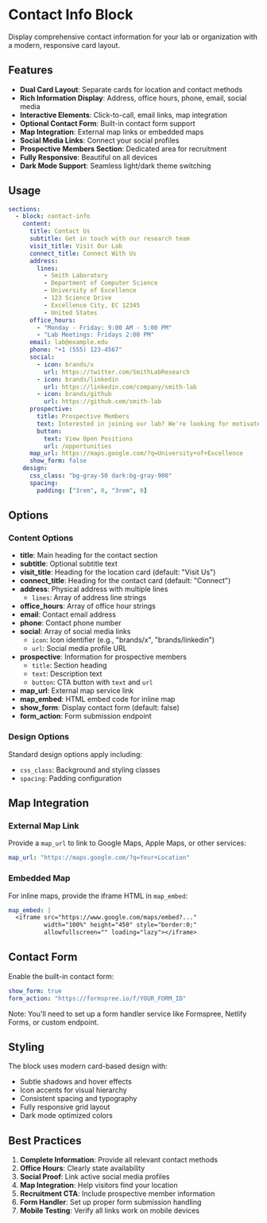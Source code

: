 # Contact Info Block

Display comprehensive contact information for your lab or organization with a modern, responsive card layout.

## Features

- **Dual Card Layout**: Separate cards for location and contact methods
- **Rich Information Display**: Address, office hours, phone, email, social media
- **Interactive Elements**: Click-to-call, email links, map integration
- **Optional Contact Form**: Built-in contact form support
- **Map Integration**: External map links or embedded maps
- **Social Media Links**: Connect your social profiles
- **Prospective Members Section**: Dedicated area for recruitment
- **Fully Responsive**: Beautiful on all devices
- **Dark Mode Support**: Seamless light/dark theme switching

## Usage

```yaml
sections:
  - block: contact-info
    content:
      title: Contact Us
      subtitle: Get in touch with our research team
      visit_title: Visit Our Lab
      connect_title: Connect With Us
      address:
        lines:
          - Smith Laboratory
          - Department of Computer Science
          - University of Excellence
          - 123 Science Drive
          - Excellence City, EC 12345
          - United States
      office_hours:
        - "Monday - Friday: 9:00 AM - 5:00 PM"
        - "Lab Meetings: Fridays 2:00 PM"
      email: lab@example.edu
      phone: "+1 (555) 123-4567"
      social:
        - icon: brands/x
          url: https://twitter.com/SmithLabResearch
        - icon: brands/linkedin
          url: https://linkedin.com/company/smith-lab
        - icon: brands/github
          url: https://github.com/smith-lab
      prospective:
        title: Prospective Members
        text: Interested in joining our lab? We're looking for motivated researchers.
        button:
          text: View Open Positions
          url: /opportunities
      map_url: https://maps.google.com/?q=University+of+Excellence
      show_form: false
    design:
      css_class: "bg-gray-50 dark:bg-gray-900"
      spacing:
        padding: ["3rem", 0, "3rem", 0]
```

## Options

### Content Options

- **title**: Main heading for the contact section
- **subtitle**: Optional subtitle text
- **visit_title**: Heading for the location card (default: "Visit Us")
- **connect_title**: Heading for the contact card (default: "Connect")
- **address**: Physical address with multiple lines
  - `lines`: Array of address line strings
- **office_hours**: Array of office hour strings
- **email**: Contact email address
- **phone**: Contact phone number
- **social**: Array of social media links
  - `icon`: Icon identifier (e.g., "brands/x", "brands/linkedin")
  - `url`: Social media profile URL
- **prospective**: Information for prospective members
  - `title`: Section heading
  - `text`: Description text
  - `button`: CTA button with `text` and `url`
- **map_url**: External map service link
- **map_embed**: HTML embed code for inline map
- **show_form**: Display contact form (default: false)
- **form_action**: Form submission endpoint

### Design Options

Standard design options apply including:
- `css_class`: Background and styling classes
- `spacing`: Padding configuration

## Map Integration

### External Map Link
Provide a `map_url` to link to Google Maps, Apple Maps, or other services:

```yaml
map_url: "https://maps.google.com/?q=Your+Location"
```

### Embedded Map
For inline maps, provide the iframe HTML in `map_embed`:

```yaml
map_embed: |
  <iframe src="https://www.google.com/maps/embed?..." 
          width="100%" height="450" style="border:0;" 
          allowfullscreen="" loading="lazy"></iframe>
```

## Contact Form

Enable the built-in contact form:

```yaml
show_form: true
form_action: "https://formspree.io/f/YOUR_FORM_ID"
```

Note: You'll need to set up a form handler service like Formspree, Netlify Forms, or custom endpoint.

## Styling

The block uses modern card-based design with:
- Subtle shadows and hover effects
- Icon accents for visual hierarchy
- Consistent spacing and typography
- Fully responsive grid layout
- Dark mode optimized colors

## Best Practices

1. **Complete Information**: Provide all relevant contact methods
2. **Office Hours**: Clearly state availability
3. **Social Proof**: Link active social media profiles
4. **Map Integration**: Help visitors find your location
5. **Recruitment CTA**: Include prospective member information
6. **Form Handler**: Set up proper form submission handling
7. **Mobile Testing**: Verify all links work on mobile devices
